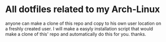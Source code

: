 
# All dotfiles related to my Arch-Linux 

anyone can make a clone of this repo and copy to his own 
user location on a freshly created user. I will make a 
easyly installation script that would make a clone of this'
repo and automatically do this for you. thanks.
